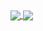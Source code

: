 <a href="https://github-readme-stats.vercel.app/api?username=Griefed&show_icons=true&theme=blue-green">
  <img align="center" src="https://github-readme-stats.vercel.app/api?username=Griefed&show_icons=true&include_all_commits=true&count_private=true&theme=blue-green" />
</a>
<a href="https://github-readme-stats.vercel.app/api/top-langs/?username=Griefed&langs_count=8">
  <img align="center" src="https://github-readme-stats.vercel.app/api/top-langs/?username=Griefed&langs_count=8" />
</a>
